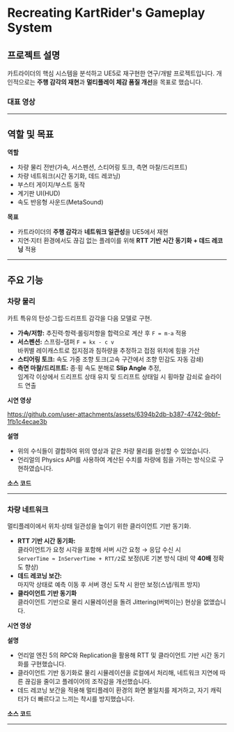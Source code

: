 # Recreating KartRider's Gameplay System

## 프로젝트 설명
카트라이더의 핵심 시스템을 분석하고 UE5로 재구현한 연구/개발 프로젝트입니다. 
개인적으로는 **주행 감각의 재현**과 **멀티플레이 체감 품질 개선**을 목표로 했습니다.

### 대표 영상


---

## 역할 및 목표

**역할**
- 차량 물리 전반(가속, 서스펜션, 스티어링 토크, 측면 마찰/드리프트)
- 차량 네트워크(시간 동기화, 데드 레코닝)
- 부스터 게이지/부스트 동작
- 계기판 UI(HUD)
- 속도 반응형 사운드(MetaSound)

**목표**
- 카트라이더의 **주행 감각**과 **네트워크 일관성**을 UE5에서 재현
- 지연·지터 환경에서도 끊김 없는 플레이를 위해 **RTT 기반 시간 동기화 + 데드 레코닝** 적용

---

## 주요 기능

### 차량 물리
카트 특유의 탄성·그립·드리프트 감각을 다음 모델로 구현.

- **가속/저항:** 추진력·항력·롤링저항을 합력으로 계산 후 `F = m·a` 적용
- **서스펜션:** 스프링–댐퍼 `F = kx - c v`  
  바퀴별 레이캐스트로 접지점과 침하량을 추정하고 접점 위치에 힘을 가산
- **스티어링 토크:** 속도 가중 조향 토크(고속 구간에서 조향 민감도 자동 감쇄)
- **측면 마찰/드리프트:** 종·횡 속도 분해로 **Slip Angle** 추정,  
  임계각 이상에서 드리프트 상태 유지 및 드리프트 상태일 시 횡마찰 감쇠로 슬라이드 연출

**시연 영상**

https://github.com/user-attachments/assets/6394b2db-b387-4742-9bbf-1fb1c4ecae3b

**설명**
- 위의 수식들이 결합하여 위의 영상과 같은 차량 물리를 완성할 수 있었습니다.
- 언리얼의 Physics API를 사용하여 계산된 수치를 차량에 힘을 가하는 방식으로 구현하였습니다.

**소스 코드**


---

### 차량 네트워크
멀티플레이에서 위치·상태 일관성을 높이기 위한 클라이언트 기반 동기화.
- **RTT 기반 시간 동기화:**  
  클라이언트가 요청 시각을 포함해 서버 시간 요청 → 응답 수신 시  
  `ServerTime ≈ InServerTime + RTT/2`로 보정(UE 기본 방식 대비 약 **40배** 정확도 향상)
- **데드 레코닝 보간:**  
  마지막 상태로 예측 이동 후 서버 갱신 도착 시 완만 보정(스냅/워프 방지)
- **클라이언트 기반 동기화**  
  클라이언트 기반으로 물리 시뮬레이션을 돌려 Jittering(버벅이는) 현상을 없앴습니다.

**시연 영상**


**설명**
- 언리얼 엔진 5의 RPC와 Replication을 활용해 RTT 및 클라이언트 기반 시간 동기화를 구현했습니다.
- 클라이언트 기반 동기화로 물리 시뮬레이션을 로컬에서 처리해, 네트워크 지연에 따른 끊김을 줄이고 플레이어의 조작감을 개선했습니다.
- 데드 레코닝 보간을 적용해 멀티플레이 환경의 화면 불일치를 제거하고, 자기 캐릭터가 더 빠르다고 느끼는 착시를 방지했습니다.

**소스 코드**


---
